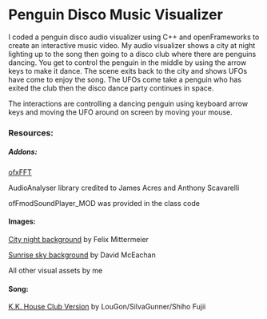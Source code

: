 
# Penguin Disco Music Visualizer

I coded a penguin disco audio visualizer using C++ and openFrameworks to create an interactive music video. My audio visualizer shows a city at night lighting up to the song then going to a disco club where there are penguins dancing. You get to control the penguin in the middle by using the arrow keys to make it dance. The scene exits back to the city and shows UFOs have come to enjoy the song. The UFOs come take a penguin who has exited the club then the disco dance party continues in space.

The interactions are controlling a dancing penguin using keyboard arrow keys and moving the UFO around on screen by moving your mouse.

### Resources:
##### Addons:

[ofxFFT](https://github.com/kylemcdonald/ofxFft)

AudioAnalyser library credited to James Acres and Anthony Scavarelli

ofFmodSoundPlayer_MOD was provided in the class code

  

#### Images:
[City night background](https://pixabay.com/photos/milky-way-stars-night-sky-2695569/) by Felix Mittermeier

[Sunrise sky background](https://www.pexels.com/photo/silhouette-of-mountain-under-orange-and-blue-sky-during-sunset-92664/) by David McEachan

All other visual assets by me

  

#### Song:
[K.K. House Club Version](https://www.youtube.com/watch?v=wGb1ibUmJQ0) by LouGon/SilvaGunner/Shiho Fujii
